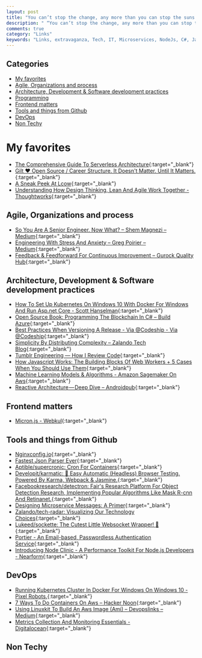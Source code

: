 ```yaml
---
layout: post
title: "You can’t stop the change, any more than you can stop the suns from setting"
description: " “You can’t stop the change, any more than you can stop the suns from setting.” — Shmi Skywalker"
comments: true
category: "Links"
keywords: "Links, extravaganza, Tech, IT, Microservices, NodeJs, C#, Javascript, Solution architecture"
---
```


## Categories ##
* [My favorites](#favorites)
* [Agile, Organizations and process](#agile)
* [Architecture, Development & Software development practices](#development)
* [Programming](#net)
* [Frontend matters](#web)
* [Tools and things from Github](#tools)
* [DevOps](#devops)
* [Non Techy](#notechhere)

# My favorites<a name="favorites"></a> #
* [The Comprehensive Guide To Serverless Architecture](https://www.simform.com/serverless-architecture-guide/){:target="_blank"}
* [Gilt ♥ Open Source / Career Structure. It Doesn't Matter. Until It Matters.](http://tech.gilt.com/leadership/2018/01/24/career-structure){:target="_blank"}
* [A Sneak Peek At Lcow](https://stefanscherer.github.io/sneak-peek-at-lcow/){:target="_blank"}
* [Understanding How Design Thinking, Lean And Agile Work Together - Thoughtworks](https://www.thoughtworks.com/insights/blog/understanding-how-design-thinking-lean-and-agile-work-together){:target="_blank"}

## Agile, Organizations and process<a name="agile"></a> ##
* [So You Are A Senior Engineer. Now What? – Shem Magnezi – Medium](https://medium.com/@shemag8/so-you-are-a-senior-engineer-now-what-35ee2116f635){:target="_blank"}
* [Engineering With Stress And Anxiety – Greg Poirier – Medium](https://medium.com/@grepory/engineering-with-stress-and-anxiety-7db63ef8972e){:target="_blank"}
* [Feedback & Feedforward For Continuous Improvement – Gurock Quality Hub](https://blog.gurock.com/continuous-improvement-feedforward/){:target="_blank"}

## Architecture, Development & Software development practices <a name="development"></a> ##
* [How To Set Up Kubernetes On Windows 10 With Docker For Windows And Run Asp.net Core - Scott Hanselman](https://www.hanselman.com/blog/HowToSetUpKubernetesOnWindows10WithDockerForWindowsAndRunASPNETCore.aspx){:target="_blank"}
* [Open Source Book: Programming The Blockchain In C# – Build Azure](https://buildazure.com/2018/01/25/open-source-book-programming-the-blockchain-in-c/){:target="_blank"}
* [Best Practices When Versioning A Release - Via @Codeship - Via @Codeship](https://blog.codeship.com/best-practices-when-versioning-a-release/){:target="_blank"}
* [Simplicity By Distributing Complexity – Zalando Tech Blog](https://jobs.zalando.com/tech/blog/simplicity-by-distributing-complexity/index.html){:target="_blank"}
* [Tumblr Engineering — How I Review Code](https://engineering.tumblr.com/post/170040992289/how-i-review-code){:target="_blank"}
* [How Javascript Works: The Building Blocks Of Web Workers + 5 Cases When You Should Use Them](https://blog.sessionstack.com/how-javascript-works-the-building-blocks-of-web-workers-5-cases-when-you-should-use-them-a547c0757f6a){:target="_blank"}
* [Machine Learning Models & Algorithms - Amazon Sagemaker On Aws](https://aws.amazon.com/sagemaker/){:target="_blank"}
* [Reactive Architecture — Deep Dive – Androidpub](https://android.jlelse.eu/reactive-architecture-deep-dive-90cbc1f2dfcb){:target="_blank"}

## Frontend matters <a name="web"></a> ##
* [Micron.js - Webkul](https://webkul.github.io/micron/){:target="_blank"}

## Tools and things from Github <a name="tools"></a> ##
* [Nginxconfig.io](https://nginxconfig.io/#!?php=off){:target="_blank"}
* [Fastest Json Parser Ever](http://jsoniter.com/){:target="_blank"}
* [Aptible/supercronic: Cron For Containers](https://github.com/aptible/supercronic){:target="_blank"}
* [Developit/karmatic: 🦑 Easy Automatic (Headless) Browser Testing. Powered By Karma, Webpack & Jasmine.](https://github.com/developit/karmatic){:target="_blank"}
* [Facebookresearch/detectron: Fair's Research Platform For Object Detection Research, Implementing Popular Algorithms Like Mask R-cnn And Retinanet.](https://github.com/facebookresearch/Detectron){:target="_blank"}
* [Designing Microservice Messages: A Primer](https://jimmybogard.com/designing-microservices/){:target="_blank"}
* [Zalando/tech-radar: Visualizing Our Technology Choices](https://github.com/zalando/tech-radar){:target="_blank"}
* [Lukeed/sockette: The Cutest Little Websocket Wrapper! 🧦](https://github.com/lukeed/sockette){:target="_blank"}
* [Portier - An Email-based, Passwordless Authentication Service](https://portier.github.io/){:target="_blank"}
* [Introducing Node Clinic - A Performance Toolkit For Node.js Developers - Nearform](https://www.nearform.com/blog/introducing-node-clinic-a-performance-toolkit-for-node-js-developers/){:target="_blank"}

## DevOps<a name="devops"></a> ##
* [Running Kubernetes Cluster In Docker For Windows On Windows 10 - Pixel Robots.](https://pixelrobots.co.uk/2018/01/running-kubernetes-cluster-docker-windows-windows-10/){:target="_blank"}
* [7 Ways To Do Containers On Aws – Hacker Noon](https://hackernoon.com/7-ways-to-do-containers-on-aws-532f812196f1){:target="_blank"}
* [Using Linuxkit To Build An Aws Image (Ami) – Devopslinks – Medium](https://medium.com/devopslinks/using-linuxkit-to-build-an-aws-image-ami-6f73f975b1af){:target="_blank"}
* [Metrics Collection And Monitoring Essentials - Digitalocean](https://www.digitalocean.com/community/tutorial_series/metrics-collection-and-monitoring-essentials){:target="_blank"}

## Non Techy<a name="notechere"></a> ##

